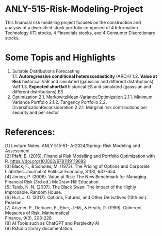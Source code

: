 # ANLY-515-Risk-Modeling-Project
This financial risk modeling project focuses on the construction and analysis of a diversified stock portfolio composed of 4 Information Technology (IT) stocks, 4 Financials stocks, and 4 Consumer Discretionary stocks. 

# Some Topis and Highlights  
1. Suitable Distributions Forecasting <br>
   1.1. **Autoregressive conditional heteroscedasticity** (ARCH)
   1.2. **Value at Risk** historical VaR and simulated (gaussian and different distributions) VaR
   1.3. **Expected shortfall** historical ES and simulated (gaussian and different distributions) ES
2. Optimization
   2.1. MarkowitzMean-VarianceOptimization
        2.1.1. Minimum Variance Portfolio
        2.1.2. Tangency Portfolio
   2.2. DiversificationReconsideration
        2.2.1. Marginal risk contributions per security and per sector


# References:<br>
 [1] Lecture Notes. ANLY 515-51- A-2024/Spring- Risk Modeling and Assessment<br>
 [2] Pfaff, B. (2016). Financial Risk Modelling and Portfolio Optimization with R. https://doi.org/10.1002/9781119119692<br>
 [3] Black, F., & Scholes, M. (1973). The Pricing of Options and Corporate Liabilities. Journal of Political Economy, 81(3), 637-654.<br>
 [4] Jorion, P. (2006). Value at Risk: The New Benchmark for Managing Financial Risk (3rd ed.) McGraw-Hill Education.<br>
 [5] Taleb, N. N. (2007). The Black Swan: The Impact of the Highly Improbable. Random House.<br>
 [6] Hull, J. C. (2017). Options, Futures, and Other Derivatives (10th ed.). Pearson.<br>
 [7] Artzner, P., Delbaen, F., Eber, J.-M., & Heath, D. (1999). Coherent Measures of Risk. Mathematical<br>
 Finance, 9(3), 203-228.<br>
 [8] AI Tools such as ChatGPT and Perplexity AI<br>
 [9] Rstudio library documentation.<br>
